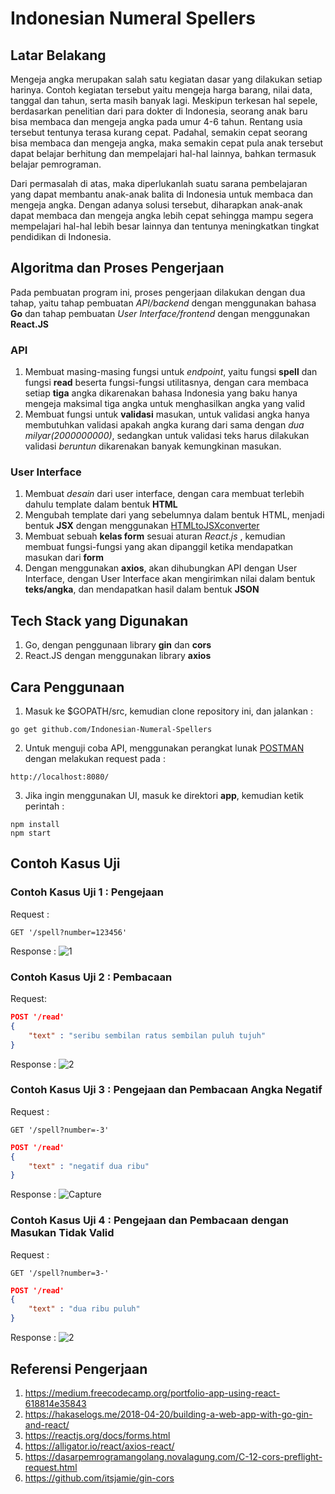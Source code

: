 # Indonesian Numeral Spellers

## Latar Belakang
Mengeja angka merupakan salah satu kegiatan dasar yang dilakukan setiap harinya. Contoh kegiatan tersebut yaitu mengeja harga barang, nilai data, tanggal dan tahun, serta masih banyak lagi. Meskipun terkesan hal sepele, berdasarkan penelitian dari para dokter di Indonesia, seorang anak baru bisa membaca dan mengeja angka pada umur 4-6 tahun. Rentang usia tersebut tentunya terasa kurang cepat. Padahal, semakin cepat seorang bisa membaca dan mengeja angka, maka semakin cepat pula anak tersebut dapat belajar berhitung dan mempelajari hal-hal lainnya, bahkan termasuk belajar pemrograman.

Dari permasalah di atas, maka diperlukanlah suatu sarana pembelajaran yang dapat membantu anak-anak balita di Indonesia untuk membaca dan mengeja angka. Dengan adanya solusi tersebut, diharapkan anak-anak dapat membaca dan mengeja angka lebih cepat sehingga mampu segera mempelajari hal-hal lebih besar lainnya dan tentunya meningkatkan tingkat pendidikan di Indonesia.

## Algoritma dan Proses Pengerjaan
Pada pembuatan program ini, proses pengerjaan dilakukan dengan dua tahap, yaitu tahap pembuatan _API/backend_ dengan menggunakan bahasa **Go** dan tahap pembuatan _User Interface/frontend_ dengan menggunakan **React.JS**

### API
1. Membuat masing-masing fungsi untuk _endpoint_, yaitu fungsi **spell** dan fungsi **read** beserta fungsi-fungsi utilitasnya, dengan cara membaca setiap **tiga** angka dikarenakan bahasa Indonesia yang baku hanya mengeja maksimal tiga angka untuk menghasilkan angka yang valid
2. Membuat fungsi untuk **validasi** masukan, untuk validasi angka hanya membutuhkan validasi apakah angka kurang dari sama dengan _dua milyar(2000000000)_, sedangkan untuk validasi teks harus dilakukan validasi _beruntun_ dikarenakan banyak kemungkinan masukan.

### User Interface
1. Membuat _desain_ dari user interface, dengan cara membuat terlebih dahulu template dalam bentuk **HTML** 
2. Mengubah template dari yang sebelumnya dalam bentuk HTML, menjadi bentuk **JSX** dengan menggunakan [HTMLtoJSXconverter](https://magic.reactjs.net/htmltojsx.htm)
3. Membuat sebuah **kelas form** sesuai aturan _React.js_ , kemudian membuat fungsi-fungsi yang akan dipanggil ketika mendapatkan masukan dari **form**
4. Dengan menggunakan **axios**, akan dihubungkan API dengan User Interface, dengan User Interface akan mengirimkan nilai dalam bentuk **teks/angka**, dan mendapatkan hasil dalam bentuk **JSON**

## Tech Stack yang Digunakan
1. Go, dengan penggunaan library **gin** dan **cors**
2. React.JS dengan menggunakan library **axios** 

## Cara Penggunaan
1. Masuk ke $GOPATH/src, kemudian clone repository ini, dan jalankan :
```
go get github.com/Indonesian-Numeral-Spellers
```

2. Untuk menguji coba API, menggunakan perangkat lunak [POSTMAN](https://www.getpostman.com/) dengan melakukan request pada :
```
http://localhost:8080/
```

3. Jika ingin menggunakan UI, masuk ke direktori **app**, kemudian ketik perintah :

```
npm install
npm start
```

## Contoh Kasus Uji
### Contoh Kasus Uji 1 : Pengejaan
Request :
```
GET '/spell?number=123456'
```
Response :
![1](https://user-images.githubusercontent.com/38171936/57979914-06b3df80-7a4e-11e9-9087-9302117600f5.JPG)

### Contoh Kasus Uji 2 : Pembacaan
Request:
```JSON
POST '/read'
{
    "text" : "seribu sembilan ratus sembilan puluh tujuh"
}
```
Response :
![2](https://user-images.githubusercontent.com/38171936/57979915-0f0c1a80-7a4e-11e9-9899-038a87f43709.JPG)

### Contoh Kasus Uji 3 : Pengejaan dan Pembacaan Angka Negatif
Request :
```
GET '/spell?number=-3'
```
```JSON
POST '/read'
{
    "text" : "negatif dua ribu"
}
```
Response :
![Capture](https://user-images.githubusercontent.com/38171936/57989049-acebfd80-7abf-11e9-9aeb-cc448c577dee.JPG)

### Contoh Kasus Uji 4 : Pengejaan dan Pembacaan dengan Masukan Tidak Valid
Request :
```
GET '/spell?number=3-'
```
```JSON
POST '/read'
{
    "text" : "dua ribu puluh"
}
```
Response :
![2](https://user-images.githubusercontent.com/38171936/57989062-e45aaa00-7abf-11e9-84d7-b9712f44c1ba.JPG)

## Referensi Pengerjaan
1. https://medium.freecodecamp.org/portfolio-app-using-react-618814e35843
2. https://hakaselogs.me/2018-04-20/building-a-web-app-with-go-gin-and-react/
3. https://reactjs.org/docs/forms.html
4. https://alligator.io/react/axios-react/
5. https://dasarpemrogramangolang.novalagung.com/C-12-cors-preflight-request.html
6. https://github.com/itsjamie/gin-cors

